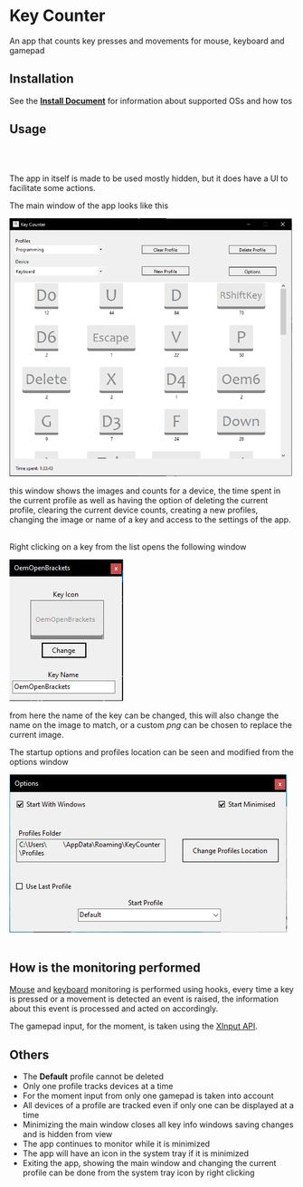# Key Counter 

An app that counts key presses and movements for mouse, keyboard and gamepad

## Installation

See the [__Install Document__](INSTALL.md) for information about supported OSs and how tos

## Usage
<br>
<br>

The app in itself is made to be used mostly hidden, but it does have a UI to facilitate some actions.  

The main window of the app looks like this  

<img src = "images for readme and install/mainForm.PNG" width = "500"><br>  
  

this window shows the images and counts for a device, the time spent in the current profile as well as 
having the option of deleting the current profile, clearing the current device counts, creating a new profiles, 
changing the image or name of a key and access to the settings of the app.  
<br>

Right clicking on a key from the list opens the following window

<img src = "images for readme and install/renameWindow.PNG"><br>

from here the name of the key can be changed, this will also change the name on the image to match, 
or a custom _png_ can be chosen to replace the current image.  
  
  

The startup options and profiles location can be seen and modified from the options window  
  

<img src = "images for readme and install/optionsWindow.PNG"><br><br>
## How is the monitoring performed

[Mouse](https://docs.microsoft.com/en-us/windows/win32/winmsg/about-hooks#wh_mouse_ll) and [keyboard](https://docs.microsoft.com/en-us/windows/win32/winmsg/about-hooks#wh_keyboard_ll) monitoring is performed using hooks, every time a key is pressed or a movement is detected 
an event is raised, the information about this event is processed and acted on accordingly.  
  
The gamepad input, for the moment, is taken using the [XInput API](https://docs.microsoft.com/en-us/windows/win32/xinput/xinput-game-controller-apis-portal).  


## Others

* The __Default__ profile cannot be deleted
* Only one profile tracks devices at a time
* For the moment input from only one gamepad is taken into account
* All devices of a profile are tracked even if only one can be displayed at a time
* Minimizing the main window closes all key info windows saving changes and is hidden from view
* The app continues to monitor while it is minimized
* The app will have an icon in the system tray if it is minimized
* Exiting the app, showing the main window and changing the current profile can be done from the system tray icon by right clicking